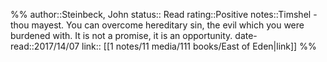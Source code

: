 %%
author::Steinbeck, John
status:: Read
rating::Positive
notes::Timshel - thou mayest. You can overcome hereditary sin, the evil which you were burdened with. It is not a promise, it is an opportunity.
date-read::2017/14/07
link:: [[1 notes/11 media/111 books/East of Eden|link]]
%%